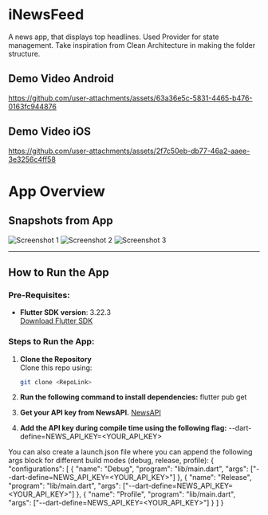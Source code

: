 # iNewsFeed

A news app, that displays top headlines. Used Provider for state management. Take inspiration from Clean Architecture in making the folder structure.

## Demo Video Android

https://github.com/user-attachments/assets/63a36e5c-5831-4465-b476-0163fc944876

## Demo Video iOS

https://github.com/user-attachments/assets/2f7c50eb-db77-46a2-aaee-3e3256c4ff58

# App Overview

## Snapshots from App

![Screenshot 1](https://github.com/user-attachments/assets/b5dc2233-0c78-433f-81ab-8da99676920d)
![Screenshot 2](https://github.com/user-attachments/assets/bcca35f4-1b77-474e-b406-84f54c8c7f17)
![Screenshot 3](https://github.com/user-attachments/assets/fa857d48-032a-4781-9d16-08aff2b9bb48)

---

## How to Run the App

### Pre-Requisites:
- **Flutter SDK version**: 3.22.3  
  [Download Flutter SDK](https://docs.flutter.dev/release/archive?gad_source=1&gclid=Cj0KCQiAsOq6BhDuARIsAGQ4-zhki3SNxsbsnjNqmxDSA8XST2fKgCSIrPn2c4ZRUoV9CcIA7aDhS1kaAp2SEALw_wcB&gclsrc=aw.ds#stable-channel-macos)

### Steps to Run the App:

1. **Clone the Repository**  
   Clone this repo using:  
   ```bash
   git clone <RepoLink>

2. **Run the following command to install dependencies:**
    flutter pub get

3. **Get your API key from NewsAPI.**
   [NewsAPI](https://newsapi.org/)


4. **Add the API key during compile time using the following flag:**
  --dart-define=NEWS_API_KEY=<YOUR_API_KEY>

You can also create a launch.json file where you can append the following args block for different build modes (debug, release, profile):
{
  "configurations": [
    {
      "name": "Debug",
      "program": "lib/main.dart",
      "args": ["--dart-define=NEWS_API_KEY=<YOUR_API_KEY>"]
    },
    {
      "name": "Release",
      "program": "lib/main.dart",
      "args": ["--dart-define=NEWS_API_KEY=<YOUR_API_KEY>"]
    },
    {
      "name": "Profile",
      "program": "lib/main.dart",
      "args": ["--dart-define=NEWS_API_KEY=<YOUR_API_KEY>"]
    }
  ]
}
